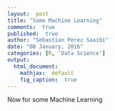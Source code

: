 ```yaml
---
layout:  post
title: "Some Machine Learning"
comments:  true
published:  true
author: "Sebastian Perez Saaibi"
date: "08 January, 2016"
categories: [R, 'Data Science']
output:
  html_document:
    mathjax:  default
    fig_caption:  true
---
```



Now for some Machine Learning

<!--html_preserve--><div id="htmlwidget-650" style="width:504px;height:504px;" class="leaflet"></div>
<script type="application/json" data-for="htmlwidget-650">{"x":{"calls":[{"method":"addTiles","args":["http://{s}.tile.openstreetmap.org/{z}/{x}/{y}.png",null,null,{"minZoom":0,"maxZoom":18,"maxNativeZoom":null,"tileSize":256,"subdomains":"abc","errorTileUrl":"","tms":false,"continuousWorld":false,"noWrap":false,"zoomOffset":0,"zoomReverse":false,"opacity":1,"zIndex":null,"unloadInvisibleTiles":null,"updateWhenIdle":null,"detectRetina":false,"reuseTiles":false,"attribution":"&copy; <a href=\"http://openstreetmap.org\">OpenStreetMap</a> contributors, <a href=\"http://creativecommons.org/licenses/by-sa/2.0/\">CC-BY-SA</a>"}]},{"method":"addMarkers","args":[51.51895,-0.07125,null,null,null,{"clickable":true,"draggable":false,"keyboard":true,"title":"","alt":"","zIndexOffset":0,"opacity":1,"riseOnHover":false,"riseOffset":250},"Reasonably Priced Stella Artois",null,null]}],"limits":{"lat":[51.51895,51.51895],"lng":[-0.07125,-0.07125]}},"evals":[]}</script><!--/html_preserve-->


